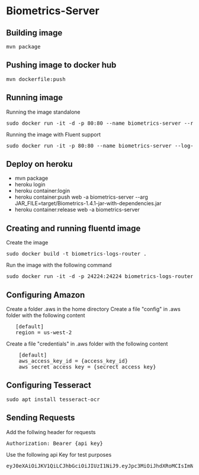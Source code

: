 # Biometrics-Server

## Building image

<pre>
mvn package
</pre>

## Pushing image to docker hub

<pre>
mvn dockerfile:push
</pre>

## Running image

Running the image standalone

<pre>
sudo docker run -it -d -p 80:80 --name biometrics-server --rm luismanuelamengual/biometrics-server:{TAG}
</pre>

Running the image with Fluent support

<pre>
sudo docker run -it -p 80:80 --name biometrics-server --log-driver fluentd --log-opt tag="biometrics" --rm luismanuelamengual/biometrics-server:{TAG}
</pre>


## Deploy on heroku

* mvn package
* heroku login
* heroku container:login
* heroku container:push web -a biometrics-server --arg JAR_FILE=target/Biometrics-1.4.1-jar-with-dependencies.jar
* heroku container:release web -a biometrics-server


## Creating and running fluentd image

Create the image

<pre>
sudo docker build -t biometrics-logs-router .
</pre>

Run the image with the following command

<pre>
sudo docker run -it -d -p 24224:24224 biometrics-logs-router:latest
</pre>

## Configuring Amazon

Create a folder .aws in the home directory
Create a file "config" in .aws folder with the following content
   
<pre>
   [default]
   region = us-west-2
</pre>

Create a file "credentials" in .aws folder with the following content

<pre>
    [default]
    aws_access_key_id = {access_key_id}
    aws_secret_access_key = {secrect_access_key}
</pre>

## Configuring Tesseract

<pre>
sudo apt install tesseract-ocr
</pre>

## Sending Requests

Add the follwing header for requests

<pre>
Authorization: Bearer {api key}
</pre>

Use the following api Key for test purposes

<pre>
eyJ0eXAiOiJKV1QiLCJhbGciOiJIUzI1NiJ9.eyJpc3MiOiJhdXRoMCIsImNsaWVudCI6InRlc3QifQ.5SY_UQaaILYpryU0qNBuPrPTPkF79UhTCNFElXjzUyY
</pre>
